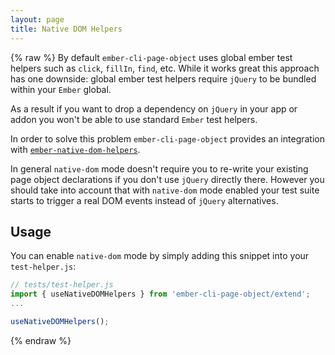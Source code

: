 ```yaml
---
layout: page
title: Native DOM Helpers
---
```


{% raw %}
By default `ember-cli-page-object` uses global ember test helpers such as `click`, `fillIn`, `find`, etc.
While it works great this approach has one downside: global ember test helpers require `jQuery` to be bundled within your `Ember` global.

As a result if you want to drop a dependency on `jQuery` in your app or addon you won't be able to use standard `Ember` test helpers.

In order to solve this problem `ember-cli-page-object` provides an integration with [`ember-native-dom-helpers`](https://github.com/cibernox/ember-native-dom-helpers).

In general `native-dom` mode doesn't require you to re-write your existing page object declarations if you don't use `jQuery` directly there. However you should take into account that with `native-dom` mode enabled your test suite starts to trigger a real DOM events instead of `jQuery` alternatives.

## Usage

You can enable `native-dom` mode by simply adding this snippet into your `test-helper.js`:

```js
// tests/test-helper.js
import { useNativeDOMHelpers } from 'ember-cli-page-object/extend';
...

useNativeDOMHelpers();
```

{% endraw %}
